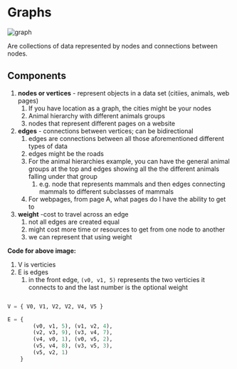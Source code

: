 # Graphs

![graph](https://i.imgur.com/X3pYQxG.png "graph from lambda")

Are collections of data represented by nodes and connections between nodes.

## Components 

1. **nodes or vertices** - represent objects in a data set (citiies, animals, web pages)
   1. If you have location as a graph, the cities might be your nodes
   2. Animal hierarchy with different animals groups
   3. nodes that represent different pages on a website
2. **edges** - connections between vertices; can be bidirectional
   1. edges are connections between all those aforementioned different types of data
   2. edges might be the roads
   3. For the animal hierarchies example, you can have the general animal groups at the top and edges showing all the the different animals falling under that group
      1. e.g. node that represents mammals and then edges connecting mammals to different subclasses of mammals
   1. For webpages, from page A, what pages do I have the ability to get to
3. **weight** -cost to travel across an edge
   1. not all edges are created equal
   2. might cost more time or resources to get from one node to another
   3. we can represent that using weight

**Code for above image:**
1. V is verticies
2. E is edges
   1. in the front edge, `(v0, v1, 5)` represents the two verticies it connects to and the last number is the optional weight

```python

V = { V0, V1, V2, V2, V4, V5 }

E = { 
        (v0, v1, 5), (v1, v2, 4), 
        (v2, v3, 9), (v3, v4, 7),
        (v4, v0, 1), (v0, v5, 2),
        (v5, v4, 8), (v3, v5, 3),
        (v5, v2, 1)
    }
```



